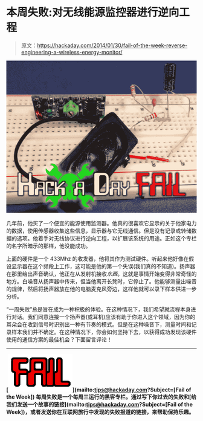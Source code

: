# 本周失败:对无线能源监控器进行逆向工程

> 原文：<https://hackaday.com/2014/01/30/fail-of-the-week-reverse-engineering-a-wireless-energy-monitor/>

![fotw-wireless-energy-monitor-reverse-engineering](img/923336e05107ab24d11d4cfb2c2dcd86.png)

几年前，他买了一个便宜的能源使用监测器。他真的很喜欢它显示的关于他家电力的数据，使用传感器收集这些信息，显示器与它无线通信。但是没有记录或转储数据的选项。他着手对无线协议进行逆向工程，以扩展该系统的用途。正如这个专栏的名字所暗示的那样，他没能成功。

上面的硬件是一个 433Mhz 的收发器，他将其作为测试硬件。听起来他好像在假设显示器在这个频段上工作，这可能是他的第一个失误(我们真的不知道)。扬声器在那里给出声音确认，他正在从发射机接收*东西*。这就是事情开始变得非常奇怪的地方。白噪音从扬声器中传来，但当他离开长凳时，它停止了。他能够测量出噪音的规律，然后将扬声器放在他的电脑麦克风旁边，这样他就可以录下样本供进一步分析。

“一周失败”总是旨在成为一种积极的体验。在这种情况下，我们希望就流程本身进行对话。我们同意连接一个扬声器(或耳机)应该有助于你进入这个领域，因为你的耳朵会在收到信号时识别出一种有节奏的模式。但是在这种噪音下，测量时间和记录样本我们并不确定。在这种情况下，你会如何坚持下去，以获得成功发现该硬件使用的通信方案的最佳机会？下面留言评论！

* * *

**[![2013-09-05-Hackaday-Fail-tips-tile](img/4ddcb45ba24697ecb36e5a2da073e8dc.png)](mailto:tips@hackaday.com?Subject=[Fail of the Week]) 每周失败是一个每周三运行的黑客专栏。通过写下你过去的失败和[给我们发送一个故事的链接](mailto:tips@hackaday.com?Subject=[Fail of the Week])，或者发送你在互联网旅行中发现的失败报道的链接，来帮助保持乐趣。**